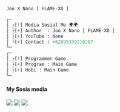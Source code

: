 
`Joo X Nano [ FLAME-XD ]`

```python
┌─
│ ┌[!] Media Sosial Me 🌍🌍
│ ├[+] Author  : Joo X Nano [ FLAME-XD ]
│ ├[+] YouTube : None
│ └[+] Contact : +62895339210207
└─
┌─
│ ┌[!] Programmer Game
│ ├[+] Program : Main Game
│ ├[+] Hobi : Main Game
└─
```

####    My Sosia media
[![](https://img.shields.io/badge/Facebook-blue?logo=Facebook&logoColor=blue&labelColor=white)](https://www.facebook.com/joan.saputra.146)
[![](https://img.shields.io/badge/Github-black?logo=Github&logoColor=black&labelColor=white)](https://github.com/FLAME-XD)
[![](https://img.shields.io/badge/Whatsapp-CHAT-red?logo=Whatsapp&logoColor=Brightgreen&labelColor=white)](https://wa.me/62895339210207?text=Asalamualaikum+Bang+Jo) <br><br>
#
